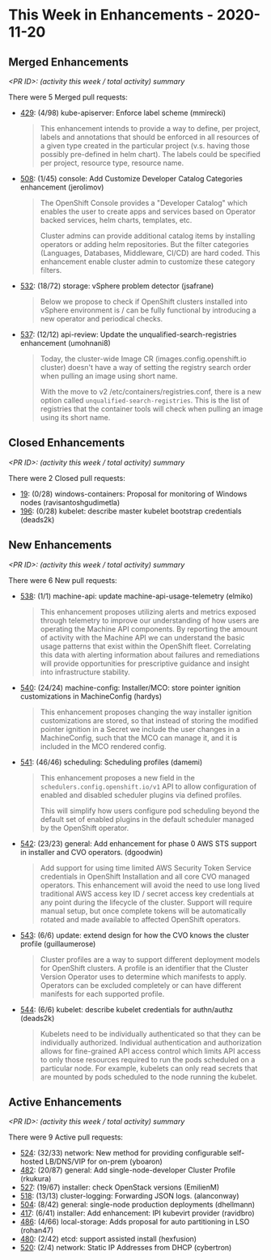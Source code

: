 # This Week in Enhancements - 2020-11-20

## Merged Enhancements

*&lt;PR ID&gt;: (activity this week / total activity) summary*

There were 5 Merged pull requests:

- [429](https://github.com/openshift/enhancements/pull/429): (4/98) kube-apiserver: Enforce label scheme (mmirecki)

  > This enhancement intends to provide a way to define, per project, labels and annotations that should be enforced in all resources of a given type created in the particular project (v.s. having those possibly  pre-defined in helm chart). The labels could be specified per project, resource type, resource name.

- [508](https://github.com/openshift/enhancements/pull/508): (1/45) console: Add Customize Developer Catalog Categories enhancement (jerolimov)

  > The OpenShift Console provides a "Developer Catalog" which enables the user to create apps and services based on Operator backed services, helm charts, templates, etc.
  >
  > Cluster admins can provide additional catalog items by installing operators or adding helm repositories. But the filter categories (Languages, Databases, Middleware, CI/CD) are hard coded. This enhancement enable cluster admin to customize these category filters.

- [532](https://github.com/openshift/enhancements/pull/532): (18/72) storage: vSphere problem detector (jsafrane)

  > Below we propose to check if OpenShift clusters installed into vSphere environment is / can be fully functional by introducing a new operator and periodical checks.

- [537](https://github.com/openshift/enhancements/pull/537): (12/12) api-review: Update the unqualified-search-registries enhancement (umohnani8)

  > Today, the cluster-wide Image CR (images.config.openshift.io cluster) doesn't have a way of setting the registry search order when pulling an image using short name.
  >
  > With the move to v2 /etc/containers/registries.conf, there is a new option called `unqualified-search-registries`. This is the list of registries that the container tools will check when pulling an image using its short name.

## Closed Enhancements

*&lt;PR ID&gt;: (activity this week / total activity) summary*

There were 2 Closed pull requests:

- [19](https://github.com/openshift/enhancements/pull/19): (0/28) windows-containers: Proposal for monitoring of Windows nodes (ravisantoshgudimetla)
- [196](https://github.com/openshift/enhancements/pull/196): (0/28) kubelet: describe master kubelet bootstrap credentials (deads2k)

## New Enhancements

*&lt;PR ID&gt;: (activity this week / total activity) summary*

There were 6 New pull requests:

- [538](https://github.com/openshift/enhancements/pull/538): (1/1) machine-api: update machine-api-usage-telemetry (elmiko)

  > This enhancement proposes utilizing alerts and metrics exposed through telemetry to improve our understanding of how users are operating the Machine API components. By reporting the amount of activity with the Machine API we can understand the basic usage patterns that exist within the OpenShift fleet. Correlating this data with alerting information about failures and remediations will provide opportunities for prescriptive guidance and insight into infrastructure stability.

- [540](https://github.com/openshift/enhancements/pull/540): (24/24) machine-config: Installer/MCO: store pointer ignition customizations in MachineConfig (hardys)

  > This enhancement proposes changing the way installer ignition customizations are stored, so that instead of storing the modified pointer ignition in a Secret we include the user changes in a MachineConfig, such that the MCO can manage it, and it is included in the MCO rendered config.

- [541](https://github.com/openshift/enhancements/pull/541): (46/46) scheduling: Scheduling profiles (damemi)

  > This enhancement proposes a new field in the `schedulers.config.openshift.io/v1` API to allow configuration of enabled and disabled scheduler plugins via defined profiles.
  >
  > This will simplify how users configure pod scheduling beyond the default set of enabled plugins in the default scheduler managed by the OpenShift operator.

- [542](https://github.com/openshift/enhancements/pull/542): (23/23) general: Add enhancement for phase 0 AWS STS support in installer and CVO operators. (dgoodwin)

  > Add support for using time limited AWS Security Token Service credentials in OpenShift Installation and all core CVO managed operators. This enhancement will avoid the need to use long lived traditional AWS access key ID / secret access key credentials at any point during the lifecycle of the cluster. Support will require manual setup, but once complete tokens will be automatically rotated and made available to affected OpenShift operators.

- [543](https://github.com/openshift/enhancements/pull/543): (6/6) update: extend design for how the CVO knows the cluster profile (guillaumerose)

  > Cluster profiles are a way to support different deployment models for OpenShift clusters.  A profile is an identifier that the Cluster Version Operator uses to determine which manifests to apply. Operators can be excluded completely or can have different manifests for each supported profile.

- [544](https://github.com/openshift/enhancements/pull/544): (6/6) kubelet: describe kubelet credentials for authn/authz (deads2k)

  > Kubelets need to be individually authenticated so that they can be individually authorized. Individual authentication and authorization allows for fine-grained API access control which limits API access to only those resources required to run the pods scheduled on a particular node. For example, kubelets can only read secrets that are mounted by pods scheduled to the node running the kubelet.


## Active Enhancements

*&lt;PR ID&gt;: (activity this week / total activity) summary*

There were 9 Active pull requests:

- [524](https://github.com/openshift/enhancements/pull/524): (32/33) network: New method for providing configurable  self-hosted LB/DNS/VIP for on-prem (yboaron)
- [482](https://github.com/openshift/enhancements/pull/482): (20/87) general: Add single-node-developer Cluster Profile (rkukura)
- [527](https://github.com/openshift/enhancements/pull/527): (19/67) installer: check OpenStack versions (EmilienM)
- [518](https://github.com/openshift/enhancements/pull/518): (13/13) cluster-logging: Forwarding JSON logs. (alanconway)
- [504](https://github.com/openshift/enhancements/pull/504): (8/42) general: single-node production deployments (dhellmann)
- [417](https://github.com/openshift/enhancements/pull/417): (6/41) installer: Add enhancement: IPI kubevirt provider (ravidbro)
- [486](https://github.com/openshift/enhancements/pull/486): (4/66) local-storage: Adds proposal for auto partitioning in LSO (rohan47)
- [480](https://github.com/openshift/enhancements/pull/480): (2/42) etcd: support assisted install (hexfusion)
- [520](https://github.com/openshift/enhancements/pull/520): (2/4) network: Static IP Addresses from DHCP (cybertron)

